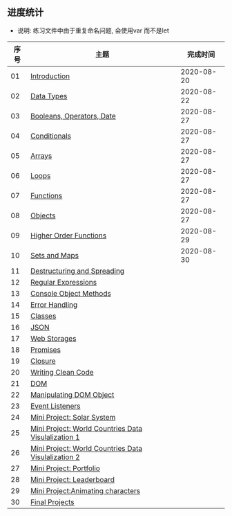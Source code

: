 ## 进度统计

- 说明: 练习文件中由于重复命名问题, 会使用var 而不是let



| 序号 | 主题                                                         | 完成时间   |
| ---- | ------------------------------------------------------------ | ---------- |
| 01   | [Introduction](https://github.com/Asabeneh/30DaysOfJavaScript/blob/master/readMe.md) | 2020-08-20 |
| 02   | [Data Types](https://github.com/Asabeneh/30DaysOfJavaScript/blob/master/02_Day_Data_types/02_day_data_types.md) | 2020-08-22 |
| 03   | [Booleans, Operators, Date](https://github.com/Asabeneh/30DaysOfJavaScript/blob/master/03_Day_Booleans_operators_date/03_booleans_operators_date.md) | 2020-08-27 |
| 04   | [Conditionals](https://github.com/Asabeneh/30DaysOfJavaScript/blob/master/04_Day_Conditionals/04_day_conditionals.md) | 2020-08-27 |
| 05   | [Arrays](https://github.com/Asabeneh/30DaysOfJavaScript/blob/master/05_Day_Arrays/05_day_arrays.md) | 2020-08-27 |
| 06   | [Loops](https://github.com/Asabeneh/30DaysOfJavaScript/blob/master/06_Day_Loops/06_day_loops.md) | 2020-08-27 |
| 07   | [Functions](https://github.com/Asabeneh/30DaysOfJavaScript/blob/master/07_Day_Functions/07_day_functions.md) | 2020-08-27 |
| 08   | [Objects](https://github.com/Asabeneh/30DaysOfJavaScript/blob/master/08_Day_Objects/08_day_objects.md) | 2020-08-27 |
| 09   | [Higher Order Functions](https://github.com/Asabeneh/30DaysOfJavaScript/blob/master/09_Day_Higher_order_functions/09_day_higher_order_functions.md) | 2020-08-29 |
| 10   | [Sets and Maps](https://github.com/Asabeneh/30DaysOfJavaScript/blob/master/10_Day_Sets_and_Maps/10_day_Sets_and_Maps.md) | 2020-08-30 |
| 11   | [Destructuring and Spreading](https://github.com/Asabeneh/30DaysOfJavaScript/blob/master/11_Day_Destructuring_and_spreading/11_day_destructuring_and_spreading.md) |            |
| 12   | [Regular Expressions](https://github.com/Asabeneh/30DaysOfJavaScript/blob/master/12_Day_Regular_expressions/12_day_regular_expressions.md) |            |
| 13   | [Console Object Methods](https://github.com/Asabeneh/30DaysOfJavaScript/blob/master/13_Day_Console_object_methods/13_day_console_object_methods.md) |            |
| 14   | [Error Handling](https://github.com/Asabeneh/30DaysOfJavaScript/blob/master/14_Day_Error_handling/14_day_error_handling.md) |            |
| 15   | [Classes](https://github.com/Asabeneh/30DaysOfJavaScript/blob/master/15_Day_Classes/15_day_classes.md) |            |
| 16   | [JSON](https://github.com/Asabeneh/30DaysOfJavaScript/blob/master/16_Day_JSON/16_day_json.md) |            |
| 17   | [Web Storages](https://github.com/Asabeneh/30DaysOfJavaScript/blob/master/17_Day_Web_storages/17_day_web_storages.md) |            |
| 18   | [Promises](https://github.com/Asabeneh/30DaysOfJavaScript/blob/master/18_Day_Promises/18_day_promises.md) |            |
| 19   | [Closure](https://github.com/Asabeneh/30DaysOfJavaScript/blob/master/19_Day_Closures/19_day_closures.md) |            |
| 20   | [Writing Clean Code](https://github.com/Asabeneh/30DaysOfJavaScript/blob/master/20_Day_Writing_clean_codes/20_day_writing_clean_codes.md) |            |
| 21   | [DOM](https://github.com/Asabeneh/30DaysOfJavaScript/blob/master/21_Day_DOM/21_day_dom.md) |            |
| 22   | [Manipulating DOM Object](https://github.com/Asabeneh/30DaysOfJavaScript/blob/master/22_Day_Manipulating_DOM_object/22_day_manipulating_DOM_object.md) |            |
| 23   | [Event Listeners](https://github.com/Asabeneh/30DaysOfJavaScript/blob/master/23_Day_Event_listeners/23_day_event_listeners.md) |            |
| 24   | [Mini Project: Solar System](https://github.com/Asabeneh/30DaysOfJavaScript/blob/master/24_Day_Project_solar_system/24_day_project_solar_system.md) |            |
| 25   | [Mini Project: World Countries Data Visulalization 1](https://github.com/Asabeneh/30DaysOfJavaScript/blob/master/25_Day_World_countries_data_visualization_1/25_day_world_countries_data_visualization_1.md) |            |
| 26   | [Mini Project: World Countries Data Visulalization 2](https://github.com/Asabeneh/30DaysOfJavaScript/blob/master/26_Day_World_countries_data_visualization_2/26_day_world_countries_data_visualization_2.md) |            |
| 27   | [Mini Project: Portfolio](https://github.com/Asabeneh/30DaysOfJavaScript/blob/master/27_Day_Mini_project_portfolio/27_day_mini_project_portfolio.md) |            |
| 28   | [Mini Project: Leaderboard](https://github.com/Asabeneh/30DaysOfJavaScript/blob/master/28_Day_Mini_project_leaderboard/28_day_mini_project_leaderboard.md) |            |
| 29   | [Mini Project:Animating characters](https://github.com/Asabeneh/30DaysOfJavaScript/blob/master/29_Day_Mini_project_animating_characters/29_day_mini_project_animating_characters.md) |            |
| 30   | [Final Projects](https://github.com/Asabeneh/30DaysOfJavaScript/blob/master/30_Day_Mini_project_final/30_day_mini_project_final.md) |            |

